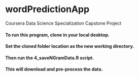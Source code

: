 # wordPredictionApp
Coursera Data Science Specialization Capstone Project

#### To run this program, clone in your local desktop.
#### Set the cloned folder location as the new working directory.
#### Then run the 4_saveNGramData.R script.
#### This will download and pre-process the data.

